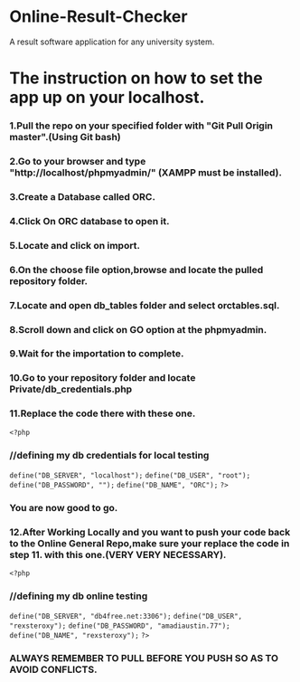 # Online-Result-Checker
A result software application for any university system.

# The instruction on how to  set the app up on your localhost.
### 1.Pull the repo on your specified folder with "Git Pull Origin master".(Using Git bash)
### 2.Go to your browser and type "http://localhost/phpmyadmin/" (XAMPP must be installed).
### 3.Create a Database called ORC.
### 4.Click On ORC database to open it.
### 5.Locate and click on import.
### 6.On the choose file option,browse and locate the pulled repository folder.
### 7.Locate and open db_tables folder and select orctables.sql.
### 8.Scroll down and click on GO option at the phpmyadmin.
### 9.Wait for the importation to  complete.
### 10.Go to your repository folder and locate Private/db_credentials.php
### 11.Replace the code there with these one.
`<?php`
### //defining my db credentials for local testing 
 `define("DB_SERVER", "localhost");`
 `define("DB_USER", "root");`
 `define("DB_PASSWORD", "");`
 `define("DB_NAME", "ORC");`
`?>`
### You are now good to go.
### 12.After Working Locally and you want to push your code back to the Online General Repo,make sure your replace the code in step 11. with this one.(VERY VERY NECESSARY).
`<?php`
### //defining my db online testing
  `define("DB_SERVER", "db4free.net:3306");`
  `define("DB_USER", "rexsteroxy");`
  `define("DB_PASSWORD", "amadiaustin.77");`
  `define("DB_NAME", "rexsteroxy");`
  `?>`
### ALWAYS REMEMBER TO PULL BEFORE YOU PUSH SO AS TO AVOID CONFLICTS.
